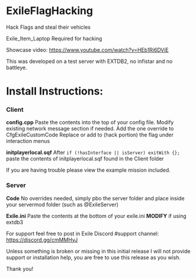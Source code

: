 # ExileFlagHacking
Hack Flags and steal their vehicles

Exile_Item_Laptop Required for hacking

Showcase video: https://www.youtube.com/watch?v=HEb1Ri6DViE

This was developed on a test server with EXTDB2, no infistar and no battleye.


# Install Instructions:

### Client

**config.cpp**
Paste the contents into the top of your config file. Modify existing network message section if needed.
Add the one override to CfgExileCustomCode
Replace or add to (hack portion) the flag under interaction menus

**initplayerlocal.sqf**
After `if (!hasInterface || isServer) exitWith {};` paste the contents of initplayerlocal.sqf found in the Client folder

If you are having trouble please view the example mission included.

### Server

**Code**
No overrides needed, simply pbo the server folder and place inside your servermod folder (such as @ExileServer)

**Exile.ini**
Paste the contents at the bottom of your exile.ini **MODIFY** if using extdb3

For support feel free to post in Exile Discord #support channel: https://discord.gg/cmMMHyJ

Unless something is broken or missing in this initial release I will not provide support or installation help, you are free to use this release as you wish.

Thank you!

